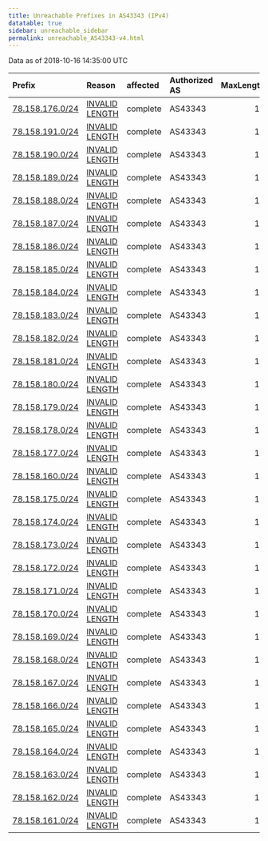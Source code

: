 ```yaml
---
title: Unreachable Prefixes in AS43343 (IPv4)
datatable: true
sidebar: unreachable_sidebar
permalink: unreachable_AS43343-v4.html
---
```


Data as of 2018-10-16 14:35:00 UTC


<div class="datatable-begin"></div>

| Prefix                                                   | Reason                                                                                                    | affected   | Authorized AS   |   MaxLength | Anchor                                         |   unreachable /24s |
|:---------------------------------------------------------|:----------------------------------------------------------------------------------------------------------|:-----------|:----------------|------------:|:-----------------------------------------------|-------------------:|
| [78.158.176.0/24](https://stat.ripe.net/78.158.176.0/24) | [INVALID LENGTH](https://rpki-validator.ripe.net/announcement-preview?asn=AS43343&prefix=78.158.176.0/24) | complete   | AS43343         |          19 | [RIPE](unreachable_RIPE_NCC_RPKI_Root-v4.html) |                  1 |
| [78.158.191.0/24](https://stat.ripe.net/78.158.191.0/24) | [INVALID LENGTH](https://rpki-validator.ripe.net/announcement-preview?asn=AS43343&prefix=78.158.191.0/24) | complete   | AS43343         |          19 | [RIPE](unreachable_RIPE_NCC_RPKI_Root-v4.html) |                  1 |
| [78.158.190.0/24](https://stat.ripe.net/78.158.190.0/24) | [INVALID LENGTH](https://rpki-validator.ripe.net/announcement-preview?asn=AS43343&prefix=78.158.190.0/24) | complete   | AS43343         |          19 | [RIPE](unreachable_RIPE_NCC_RPKI_Root-v4.html) |                  1 |
| [78.158.189.0/24](https://stat.ripe.net/78.158.189.0/24) | [INVALID LENGTH](https://rpki-validator.ripe.net/announcement-preview?asn=AS43343&prefix=78.158.189.0/24) | complete   | AS43343         |          19 | [RIPE](unreachable_RIPE_NCC_RPKI_Root-v4.html) |                  1 |
| [78.158.188.0/24](https://stat.ripe.net/78.158.188.0/24) | [INVALID LENGTH](https://rpki-validator.ripe.net/announcement-preview?asn=AS43343&prefix=78.158.188.0/24) | complete   | AS43343         |          19 | [RIPE](unreachable_RIPE_NCC_RPKI_Root-v4.html) |                  1 |
| [78.158.187.0/24](https://stat.ripe.net/78.158.187.0/24) | [INVALID LENGTH](https://rpki-validator.ripe.net/announcement-preview?asn=AS43343&prefix=78.158.187.0/24) | complete   | AS43343         |          19 | [RIPE](unreachable_RIPE_NCC_RPKI_Root-v4.html) |                  1 |
| [78.158.186.0/24](https://stat.ripe.net/78.158.186.0/24) | [INVALID LENGTH](https://rpki-validator.ripe.net/announcement-preview?asn=AS43343&prefix=78.158.186.0/24) | complete   | AS43343         |          19 | [RIPE](unreachable_RIPE_NCC_RPKI_Root-v4.html) |                  1 |
| [78.158.185.0/24](https://stat.ripe.net/78.158.185.0/24) | [INVALID LENGTH](https://rpki-validator.ripe.net/announcement-preview?asn=AS43343&prefix=78.158.185.0/24) | complete   | AS43343         |          19 | [RIPE](unreachable_RIPE_NCC_RPKI_Root-v4.html) |                  1 |
| [78.158.184.0/24](https://stat.ripe.net/78.158.184.0/24) | [INVALID LENGTH](https://rpki-validator.ripe.net/announcement-preview?asn=AS43343&prefix=78.158.184.0/24) | complete   | AS43343         |          19 | [RIPE](unreachable_RIPE_NCC_RPKI_Root-v4.html) |                  1 |
| [78.158.183.0/24](https://stat.ripe.net/78.158.183.0/24) | [INVALID LENGTH](https://rpki-validator.ripe.net/announcement-preview?asn=AS43343&prefix=78.158.183.0/24) | complete   | AS43343         |          19 | [RIPE](unreachable_RIPE_NCC_RPKI_Root-v4.html) |                  1 |
| [78.158.182.0/24](https://stat.ripe.net/78.158.182.0/24) | [INVALID LENGTH](https://rpki-validator.ripe.net/announcement-preview?asn=AS43343&prefix=78.158.182.0/24) | complete   | AS43343         |          19 | [RIPE](unreachable_RIPE_NCC_RPKI_Root-v4.html) |                  1 |
| [78.158.181.0/24](https://stat.ripe.net/78.158.181.0/24) | [INVALID LENGTH](https://rpki-validator.ripe.net/announcement-preview?asn=AS43343&prefix=78.158.181.0/24) | complete   | AS43343         |          19 | [RIPE](unreachable_RIPE_NCC_RPKI_Root-v4.html) |                  1 |
| [78.158.180.0/24](https://stat.ripe.net/78.158.180.0/24) | [INVALID LENGTH](https://rpki-validator.ripe.net/announcement-preview?asn=AS43343&prefix=78.158.180.0/24) | complete   | AS43343         |          19 | [RIPE](unreachable_RIPE_NCC_RPKI_Root-v4.html) |                  1 |
| [78.158.179.0/24](https://stat.ripe.net/78.158.179.0/24) | [INVALID LENGTH](https://rpki-validator.ripe.net/announcement-preview?asn=AS43343&prefix=78.158.179.0/24) | complete   | AS43343         |          19 | [RIPE](unreachable_RIPE_NCC_RPKI_Root-v4.html) |                  1 |
| [78.158.178.0/24](https://stat.ripe.net/78.158.178.0/24) | [INVALID LENGTH](https://rpki-validator.ripe.net/announcement-preview?asn=AS43343&prefix=78.158.178.0/24) | complete   | AS43343         |          19 | [RIPE](unreachable_RIPE_NCC_RPKI_Root-v4.html) |                  1 |
| [78.158.177.0/24](https://stat.ripe.net/78.158.177.0/24) | [INVALID LENGTH](https://rpki-validator.ripe.net/announcement-preview?asn=AS43343&prefix=78.158.177.0/24) | complete   | AS43343         |          19 | [RIPE](unreachable_RIPE_NCC_RPKI_Root-v4.html) |                  1 |
| [78.158.160.0/24](https://stat.ripe.net/78.158.160.0/24) | [INVALID LENGTH](https://rpki-validator.ripe.net/announcement-preview?asn=AS43343&prefix=78.158.160.0/24) | complete   | AS43343         |          19 | [RIPE](unreachable_RIPE_NCC_RPKI_Root-v4.html) |                  1 |
| [78.158.175.0/24](https://stat.ripe.net/78.158.175.0/24) | [INVALID LENGTH](https://rpki-validator.ripe.net/announcement-preview?asn=AS43343&prefix=78.158.175.0/24) | complete   | AS43343         |          19 | [RIPE](unreachable_RIPE_NCC_RPKI_Root-v4.html) |                  1 |
| [78.158.174.0/24](https://stat.ripe.net/78.158.174.0/24) | [INVALID LENGTH](https://rpki-validator.ripe.net/announcement-preview?asn=AS43343&prefix=78.158.174.0/24) | complete   | AS43343         |          19 | [RIPE](unreachable_RIPE_NCC_RPKI_Root-v4.html) |                  1 |
| [78.158.173.0/24](https://stat.ripe.net/78.158.173.0/24) | [INVALID LENGTH](https://rpki-validator.ripe.net/announcement-preview?asn=AS43343&prefix=78.158.173.0/24) | complete   | AS43343         |          19 | [RIPE](unreachable_RIPE_NCC_RPKI_Root-v4.html) |                  1 |
| [78.158.172.0/24](https://stat.ripe.net/78.158.172.0/24) | [INVALID LENGTH](https://rpki-validator.ripe.net/announcement-preview?asn=AS43343&prefix=78.158.172.0/24) | complete   | AS43343         |          19 | [RIPE](unreachable_RIPE_NCC_RPKI_Root-v4.html) |                  1 |
| [78.158.171.0/24](https://stat.ripe.net/78.158.171.0/24) | [INVALID LENGTH](https://rpki-validator.ripe.net/announcement-preview?asn=AS43343&prefix=78.158.171.0/24) | complete   | AS43343         |          19 | [RIPE](unreachable_RIPE_NCC_RPKI_Root-v4.html) |                  1 |
| [78.158.170.0/24](https://stat.ripe.net/78.158.170.0/24) | [INVALID LENGTH](https://rpki-validator.ripe.net/announcement-preview?asn=AS43343&prefix=78.158.170.0/24) | complete   | AS43343         |          19 | [RIPE](unreachable_RIPE_NCC_RPKI_Root-v4.html) |                  1 |
| [78.158.169.0/24](https://stat.ripe.net/78.158.169.0/24) | [INVALID LENGTH](https://rpki-validator.ripe.net/announcement-preview?asn=AS43343&prefix=78.158.169.0/24) | complete   | AS43343         |          19 | [RIPE](unreachable_RIPE_NCC_RPKI_Root-v4.html) |                  1 |
| [78.158.168.0/24](https://stat.ripe.net/78.158.168.0/24) | [INVALID LENGTH](https://rpki-validator.ripe.net/announcement-preview?asn=AS43343&prefix=78.158.168.0/24) | complete   | AS43343         |          19 | [RIPE](unreachable_RIPE_NCC_RPKI_Root-v4.html) |                  1 |
| [78.158.167.0/24](https://stat.ripe.net/78.158.167.0/24) | [INVALID LENGTH](https://rpki-validator.ripe.net/announcement-preview?asn=AS43343&prefix=78.158.167.0/24) | complete   | AS43343         |          19 | [RIPE](unreachable_RIPE_NCC_RPKI_Root-v4.html) |                  1 |
| [78.158.166.0/24](https://stat.ripe.net/78.158.166.0/24) | [INVALID LENGTH](https://rpki-validator.ripe.net/announcement-preview?asn=AS43343&prefix=78.158.166.0/24) | complete   | AS43343         |          19 | [RIPE](unreachable_RIPE_NCC_RPKI_Root-v4.html) |                  1 |
| [78.158.165.0/24](https://stat.ripe.net/78.158.165.0/24) | [INVALID LENGTH](https://rpki-validator.ripe.net/announcement-preview?asn=AS43343&prefix=78.158.165.0/24) | complete   | AS43343         |          19 | [RIPE](unreachable_RIPE_NCC_RPKI_Root-v4.html) |                  1 |
| [78.158.164.0/24](https://stat.ripe.net/78.158.164.0/24) | [INVALID LENGTH](https://rpki-validator.ripe.net/announcement-preview?asn=AS43343&prefix=78.158.164.0/24) | complete   | AS43343         |          19 | [RIPE](unreachable_RIPE_NCC_RPKI_Root-v4.html) |                  1 |
| [78.158.163.0/24](https://stat.ripe.net/78.158.163.0/24) | [INVALID LENGTH](https://rpki-validator.ripe.net/announcement-preview?asn=AS43343&prefix=78.158.163.0/24) | complete   | AS43343         |          19 | [RIPE](unreachable_RIPE_NCC_RPKI_Root-v4.html) |                  1 |
| [78.158.162.0/24](https://stat.ripe.net/78.158.162.0/24) | [INVALID LENGTH](https://rpki-validator.ripe.net/announcement-preview?asn=AS43343&prefix=78.158.162.0/24) | complete   | AS43343         |          19 | [RIPE](unreachable_RIPE_NCC_RPKI_Root-v4.html) |                  1 |
| [78.158.161.0/24](https://stat.ripe.net/78.158.161.0/24) | [INVALID LENGTH](https://rpki-validator.ripe.net/announcement-preview?asn=AS43343&prefix=78.158.161.0/24) | complete   | AS43343         |          19 | [RIPE](unreachable_RIPE_NCC_RPKI_Root-v4.html) |                  1 |

<div class="datatable-end"></div>